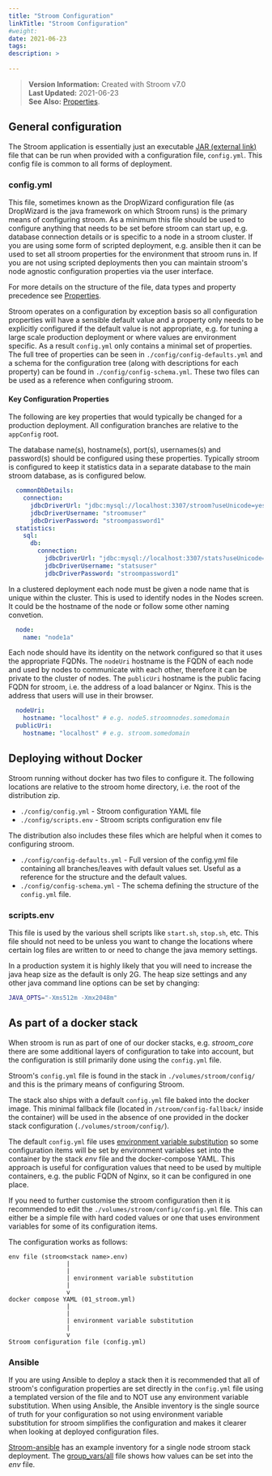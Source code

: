 ```yaml
---
title: "Stroom Configuration"
linkTitle: "Stroom Configuration"
#weight:
date: 2021-06-23
tags:
description: >
  
---
```


> **Version Information:** Created with Stroom v7.0  
> **Last Updated:** 2021-06-23  
> **See Also:** [Properties](../../user-guide/properties.md).  

## General configuration

The Stroom application is essentially just an executable [JAR (external link)](https://en.wikipedia.org/wiki/JAR_%28file_format%29) file that can be run when provided with a configuration file, `config.yml`.
This config file is common to all forms of deployment.

### config.yml

This file, sometimes known as the DropWizard configuration file (as DropWizard is the java framework on which Stroom runs) is the primary means of configuring stroom.
As a minimum this file should be used to configure anything that needs to be set before stroom can start up, e.g. database connection details or is specific to a node in a stroom cluster.
If you are using some form of scripted deployment, e.g. ansible then it can be used to set all stroom properties for the environment that stroom runs in.
If you are not using scripted deployments then you can maintain stroom's node agnostic configuration properties via the user interface.

For more details on the structure of the file, data types and property precedence see [Properties](../../user-guide/properties.md).

Stroom operates on a configuration by exception basis so all configuration properties will have a sensible default value and a property only needs to be explicitly configured if the default value is not appropriate, e.g. for tuning a large scale production deployment or where values are environment specific.
As a result `config.yml` only contains a minimal set of properties.
The full tree of properties can be seen in `./config/config-defaults.yml` and a schema for the configuration tree (along with descriptions for each property) can be found in `./config/config-schema.yml`.
These two files can be used as a reference when configuring stroom.


#### Key Configuration Properties

The following are key properties that would typically be changed for a production deployment.
All configuration branches are relative to the `appConfig` root.

The database name(s), hostname(s), port(s), usernames(s) and password(s) should be configured using these properties.
Typically stroom is configured to keep it statistics data in a separate database to the main stroom database, as is configured below.

```yaml
  commonDbDetails:
    connection:
      jdbcDriverUrl: "jdbc:mysql://localhost:3307/stroom?useUnicode=yes&characterEncoding=UTF-8"
      jdbcDriverUsername: "stroomuser"
      jdbcDriverPassword: "stroompassword1"
  statistics:
    sql:
      db:
        connection:
          jdbcDriverUrl: "jdbc:mysql://localhost:3307/stats?useUnicode=yes&characterEncoding=UTF-8"
          jdbcDriverUsername: "statsuser"
          jdbcDriverPassword: "stroompassword1"
```

In a clustered deployment each node must be given a node name that is unique within the cluster.
This is used to identify nodes in the Nodes screen.
It could be the hostname of the node or follow some other naming convetion.

```yaml
  node:
    name: "node1a"
```

Each node should have its identity on the network configured so that it uses the appropriate FQDNs.
The `nodeUri` hostname is the FQDN of each node and used by nodes to communicate with each other, therefore it can be private to the cluster of nodes.
The `publicUri` hostname is the public facing FQDN for stroom, i.e. the address of a load balancer or Nginx.
This is the address that users will use in their browser.

```yaml
  nodeUri:
    hostname: "localhost" # e.g. node5.stroomnodes.somedomain
  publicUri:
    hostname: "localhost" # e.g. stroom.somedomain
```


## Deploying without Docker

Stroom running without docker has two files to configure it.
The following locations are relative to the stroom home directory, i.e. the root of the distribution zip.

* `./config/config.yml` - Stroom configuration YAML file
* `./config/scripts.env` - Stroom scripts configuration env file

The distribution also includes these files which are helpful when it comes to configuring stroom.

* `./config/config-defaults.yml` - Full version of the config.yml file containing all branches/leaves with default values set.
                                   Useful as a reference for the structure and the default values.
* `./config/config-schema.yml` - The schema defining the structure of the `config.yml` file.


### scripts.env

This file is used by the various shell scripts like `start.sh`, `stop.sh`, etc.
This file should not need to be unless you want to change the locations where certain log files are written to or need to change the java memory settings.

In a production system it is highly likely that you will need to increase the java heap size as the default is only 2G.
The heap size settings and any other java command line options can be set by changing:

```sh
JAVA_OPTS="-Xms512m -Xmx2048m"
```


## As part of a docker stack

When stroom is run as part of one of our docker stacks, e.g. _stroom_core_ there are some additional layers of configuration to take into account, but the configuration is still primarily done using the `config.yml` file.

Stroom's `config.yml` file is found in the stack in `./volumes/stroom/config/` and this is the primary means of configuring Stroom.

The stack also ships with a default `config.yml` file baked into the docker image.
This minimal fallback file (located in `/stroom/config-fallback/` inside the container) will be used in the absence of one provided in the docker stack configuration (`./volumes/stroom/config/`).

The default `config.yml` file uses [environment variable substitution](./configuration.md#environment-variables) so some configuration items will be set by environment variables set into the container by the stack _env_ file and the docker-compose YAML.
This approach is useful for configuration values that need to be used by multiple containers, e.g. the public FQDN of Nginx, so it can be configured in one place.

If you need to further customise the stroom configuration then it is recommended to edit the `./volumes/stroom/config/config.yml` file.
This can either be a simple file with hard coded values or one that uses environment variables for some of its
configuration items.

The configuration works as follows:

```
env file (stroom<stack name>.env)
                |
                |
                | environment variable substitution
                |
                v
docker compose YAML (01_stroom.yml)
                |
                |
                | environment variable substitution
                |
                v
Stroom configuration file (config.yml)
```


### Ansible

If you are using Ansible to deploy a stack then it is recommended that all of stroom's configuration properties are set directly in the `config.yml` file using a templated version of the file and to NOT use any environment variable substitution.
When using Ansible, the Ansible inventory is the single source of truth for your configuration so not using environment variable substitution for stroom simplifies the configuration and makes it clearer when looking at deployed configuration files.

[Stroom-ansible](https://github.com/gchq/stroom-ansible) has an example inventory for a single node stroom stack deployment.
The [group_vars/all](https://github.com/gchq/stroom-ansible/blob/master/config/single_node_stroom_core_stack/example_inventory/group_vars/all) file shows how values can be set into the _env_ file.

